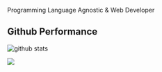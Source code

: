 Programming Language Agnostic & Web Developer

## Github Performance

![github stats](https://github-readme-stats.vercel.app/api?username=IrvanAhmadP&show_icons=true&theme=dark) 

<img src="https://github-readme-stats.vercel.app/api/top-langs/?username=IrvanAhmadP&theme=dark">
